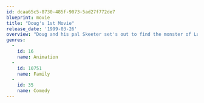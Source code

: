 ```yaml
---
id: dcaa65c5-8730-485f-9073-5ad27f772de7
blueprint: movie
title: "Doug's 1st Movie"
release_date: '1999-03-26'
overview: "Doug and his pal Skeeter set's out to find the monster of Lucky Duck Lake. Though things get really out of hand when some one blurts out that the monster is real."
genres:
  -
    id: 16
    name: Animation
  -
    id: 10751
    name: Family
  -
    id: 35
    name: Comedy
---
```

